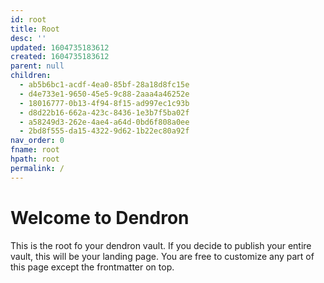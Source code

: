 ```yaml
---
id: root
title: Root
desc: ''
updated: 1604735183612
created: 1604735183612
parent: null
children:
  - ab5b6bc1-acdf-4ea0-85bf-28a18d8fc15e
  - d4e733e1-9650-45e5-9c88-2aaa4a46252e
  - 18016777-0b13-4f94-8f15-ad997ec1c93b
  - d8d22b16-662a-423c-8436-1e3b7f5ba02f
  - a58249d3-262e-4ae4-a64d-0bd6f808a0ee
  - 2bd8f555-da15-4322-9d62-1b22ec80a92f
nav_order: 0
fname: root
hpath: root
permalink: /
---
```

# Welcome to Dendron

This is the root fo your dendron vault. If you decide to publish your entire vault, this will be your landing page. You are free to customize any part of this page except the frontmatter on top. 

